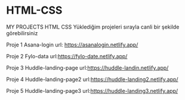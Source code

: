 # HTML-CSS
MY PROJECTS HTML CSS
Yüklediğim projeleri sırayla canli bir şekilde görebilirsiniz

Proje 1 Asana-login url: https://asanalogin.netlify.app/

Proje 2 Fylo-data url:https://fylo-date.netlify.app/

Proje 3 Huddle-landing-page url:https://huddle-landin.netlify.app/

Proje 4 Huddle-landing-page2 url:https://huddle-landing2.netlify.app/

Proje 5 Huddle-landing-page3 url:https://huddle-landing3.netlify.app/
